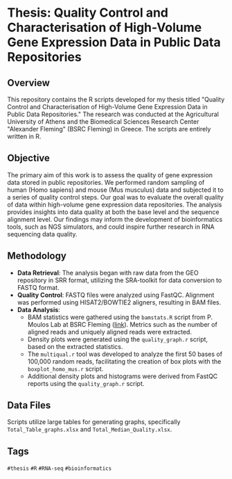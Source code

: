 # Thesis: Quality Control and Characterisation of High-Volume Gene Expression Data in Public Data Repositories

## Overview
This repository contains the R scripts developed for my thesis titled "Quality Control and Characterisation of High-Volume Gene Expression Data in Public Data Repositories." The research was conducted at the Agricultural University of Athens and the Biomedical Sciences Research Center "Alexander Fleming" (BSRC Fleming) in Greece. The scripts are entirely written in R.

## Objective
The primary aim of this work is to assess the quality of gene expression data stored in public repositories. We performed random sampling of human (Homo sapiens) and mouse (Mus musculus) data and subjected it to a series of quality control steps. Our goal was to evaluate the overall quality of data within high-volume gene expression data repositories. The analysis provides insights into data quality at both the base level and the sequence alignment level. Our findings may inform the development of bioinformatics tools, such as NGS simulators, and could inspire further research in RNA sequencing data quality.

## Methodology
- **Data Retrieval**: The analysis began with raw data from the GEO repository in SRR format, utilizing the SRA-toolkit for data conversion to FASTQ format.
- **Quality Control**: FASTQ files were analyzed using FastQC. Alignment was performed using HISAT2/BOWTIE2 aligners, resulting in BAM files.
- **Data Analysis**:
  - BAM statistics were gathered using the `bamstats.R` script from P. Moulos Lab at BSRC Fleming ([link](https://github.com/moulos-lab/genomics-facility-processes/blob/main/bamstats.R)). Metrics such as the number of aligned reads and uniquely aligned reads were extracted.
  - Density plots were generated using the `quality_graph.r` script, based on the extracted statistics.
  - The `multiqual.r` tool was developed to analyze the first 50 bases of 100,000 random reads, facilitating the creation of box plots with the `boxplot_homo_mus.r` script.
  - Additional density plots and histograms were derived from FastQC reports using the `quality_graph.r` script.

## Data Files
Scripts utilize large tables for generating graphs, specifically `Total_Table_graphs.xlsx` and `Total_Median_Quality.xlsx`.

## Tags
`#thesis` `#R` `#RNA-seq` `#bioinformatics`
